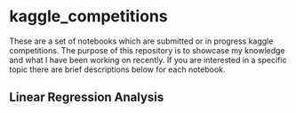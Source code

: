 # kaggle_competitions
These are a set of notebooks which are submitted or in progress kaggle competitions.  The purpose of this repository is to showcase my knowledge and what I have been working on recently.  If you are interested in a specific topic there are brief descriptions below for each notebook.

## Linear Regression Analysis


